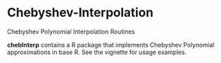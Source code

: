 # Chebyshev-Interpolation
Chebyshev Polynomial Interpolation Routines

**chebInterp** contains a R package that implements Chebyshev Polynomial approximations in base R. See the vignette for usage examples.
